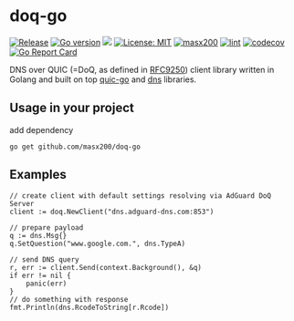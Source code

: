# doq-go

[![Release](https://img.shields.io/github/release/masx200/doq-go/all.svg)](https://github.com/masx200/doq-go/releases)
[![Go version](https://img.shields.io/github/go-mod/go-version/masx200/doq-go)](https://github.com/masx200/doq-go/blob/master/go.mod#L3)
[![](https://godoc.org/github.com/masx200/doq-go/doq?status.svg)](https://godoc.org/github.com/masx200/doq-go/doq)
[![License: MIT](https://img.shields.io/badge/License-MIT-yellow.svg)](LICENSE)
[![masx200](https://circleci.com/gh/masx200/doq-go/tree/main.svg?style=svg)](https://circleci.com/gh/masx200/doq-go?branch=main)
[![lint](https://github.com/masx200/doq-go/actions/workflows/lint.yml/badge.svg?branch=main)](https://github.com/masx200/doq-go/actions/workflows/lint.yml)
[![codecov](https://codecov.io/gh/masx200/doq-go/branch/main/graph/badge.svg?token=77659YBXM8)](https://codecov.io/gh/masx200/doq-go)
[![Go Report Card](https://goreportcard.com/badge/github.com/masx200/doq-go)](https://goreportcard.com/report/github.com/masx200/doq-go)

DNS over QUIC (=DoQ, as defined in
[RFC9250](https://datatracker.ietf.org/doc/rfc9250/)) client library written in
Golang and built on top [quic-go](https://github.com/quic-go/quic-go) and
[dns](https://github.com/miekg/dns) libraries.

## Usage in your project

add dependency

```
go get github.com/masx200/doq-go
```

## Examples

```
// create client with default settings resolving via AdGuard DoQ Server
client := doq.NewClient("dns.adguard-dns.com:853")

// prepare payload
q := dns.Msg{}
q.SetQuestion("www.google.com.", dns.TypeA)

// send DNS query
r, err := client.Send(context.Background(), &q)
if err != nil {
    panic(err)
}
// do something with response
fmt.Println(dns.RcodeToString[r.Rcode])
```
